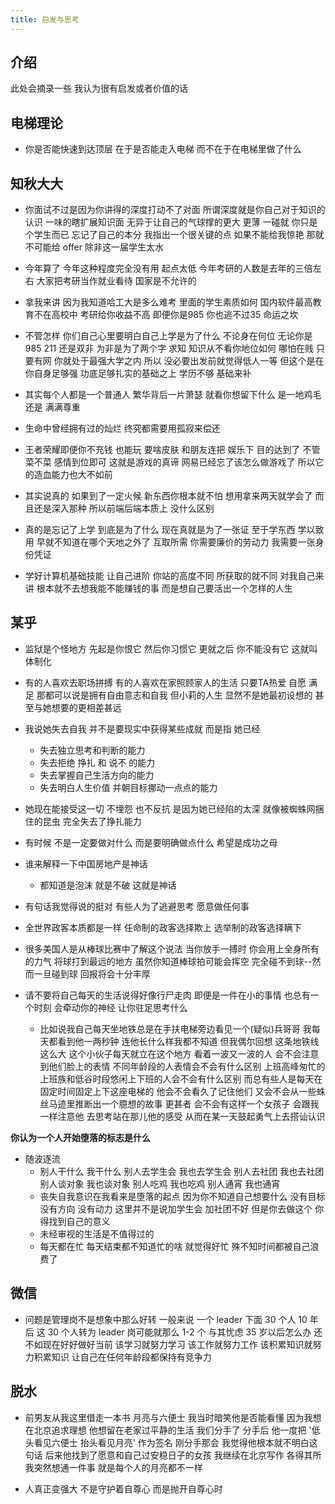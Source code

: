 ```yaml
---
title: 启发与思考
---
```


## 介绍

此处会摘录一些
我认为很有启发或者价值的话

## 电梯理论

* 你是否能快速到达顶层 在于是否能走入电梯 而不在于在电梯里做了什么


## 知秋大大
 
 * 你面试不过是因为你讲得的深度打动不了对面 所谓深度就是你自己对于知识的认识 一味的瞎扩展知识面 无异于让自己的气球撑的更大 更薄 一碰就 你只是个学生而已 忘记了自己的本分 我指出一个很关键的点 如果不能给我惊艳 那就不可能给 offer 除非这一届学生太水

* 今年算了 今年这种程度完全没有用 起点太低 今年考研的人数是去年的三倍左右 大家把考研当作就业看待 国家是不允许的

* 拿我来讲 因为我知道哈工大是多么难考 里面的学生素质如何 国内软件最高教育不在高校中 考研给你收益不高 即便你是985 你也逃不过35 命运之坎

* 不管怎样 你们自己心里要明白自己上学是为了什么 不论身在何位 无论你是 985 211 还是双非 为非是为了两个字 求知 知识从不看你地位如何 哪怕在贱 只要有网 你就处于最强大学之内 所以 没必要出发前就觉得低人一等 但这个是在你自身足够强 功底足够扎实的基础之上 学历不够 基础来补

* 其实每个人都是一个普通人 繁华背后一片萧瑟 就看你想留下什么 是一地鸡毛 还是 满满尊重
* 生命中曾经拥有过的灿烂 终究都需要用孤寂来偿还

* 王者荣耀即便你不充钱 也能玩 要啥皮肤 和朋友连把 娱乐下 目的达到了 不管菜不菜 感情到位即可 这就是游戏的真谛 网易已经忘了该怎么做游戏了 所以它的造血能力也大不如前

* 其实说真的 如果到了一定火候 新东西你根本就不怕 想用拿来两天就学会了 而且还是深入那种 所以前端后端本质上 没什么区别

* 真的是忘记了上学 到底是为了什么 现在真就是为了一张证 至于学东西 学以致用 早就不知道在哪个天地之外了 互取所需 你需要廉价的劳动力 我需要一张身份凭证

* 学好计算机基础技能 让自己进阶 你站的高度不同 所获取的就不同 对我自己来讲 根本就不去想我能不能赚钱的事 而是想自己要活出一个怎样的人生

## 某乎

* 监狱是个怪地方 先起是你恨它 然后你习惯它 更就之后 你不能没有它 这就叫体制化

* 有的人喜欢去职场拼搏 有的人喜欢在家照顾家人的生活 只要TA热爱 自愿 满足 那都可以说是拥有自由意志和自我 但小莉的人生 显然不是她最初设想的 甚至与她想要的更相差甚远
* 我说她失去自我 并不是要现实中获得某些成就 而是指 她已经
  * 失去独立思考和判断的能力
  * 失去拒绝 挣扎 和 说不 的能力
  * 失去掌握自己生活方向的能力
  * 失去明白人生价值 并朝目标挪动一点点的能力
* 她现在能接受这一切 不埋怨 也不反抗 是因为她已经陷的太深 就像被蜘蛛网捆住的昆虫 完全失去了挣扎能力  

* 有时候 不是一定要做对什么 而是要明确做点什么 希望是成功之母 

* 谁来解释一下中国房地产是神话
  * 都知道是泡沫 就是不破 这就是神话

* 有句话我觉得说的挺对 有些人为了逃避思考 愿意做任何事

* 全世界政客本质都是一样 任命制的政客选择欺上 选举制的政客选择瞒下

* 很多美国人是从棒球比赛中了解这个说法 当你放手一搏时 你会用上全身所有的力气 将球打到最远的地方 虽然你知道棒球拍可能会挥空 完全碰不到球--然而一旦碰到球 回报将会十分丰厚

* 请不要将自己每天的生活说得好像行尸走肉 即便是一件在小的事情 也总有一个时刻 会牵动你的神经 让你驻足思考什么
  * 比如说我自己每天坐地铁总是在手扶电梯旁边看见一个(疑似)兵哥哥 我每天都看到他一两秒钟 连他长什么样我都不知道 但我偶尔回想 这条地铁线这么大 这个小伙子每天就立在这个地方 看着一波又一波的人 会不会注意到他们脸上的表情 不同年龄段的人表情会不会有什么区别 上班高峰匆忙的上班族和低谷时段悠闲上下班的人会不会有什么区别 而总有些人是每天在固定时间固定上下这座电梯的 他会不会看久了记住他们 又会不会从一些蛛丝马迹里推断出一个臆想的故事 更甚者 会不会有这样一个女孩子 会跟我一样注意他 去思考站在那儿他的感受 从而在某一天鼓起勇气上去搭讪认识

**你认为一个人开始堕落的标志是什么**

* 随波逐流
  * 别人干什么 我干什么 别人去学生会 我也去学生会 别人去社团 我也去社团 别人谈对象 我也谈对象 别人吃鸡 我也吃鸡 别人通宵 我也通宵
  * 丧失自我意识在我看来是堕落的起点 因为你不知道自己想要什么 没有目标 没有方向 没有动力 这里并不是说加学生会 加社团不好 但是你去做这个 你得找到自己的意义
  * 未经审视的生活是不值得过的
  * 每天都在忙 每天结束都不知道忙的啥 就觉得好忙 殊不知时间都被自己浪费了

## 微信

* 问题是管理岗不是想象中那么好转 一般来说 一个 leader 下面 30 个人 10 年后 这 30 个人转为 leader 岗可能就那么 1-2 个 与其忧虑 35 岁以后怎么办 还不如现在好好做好当前 该学习就努力学习 该工作就努力工作 该积累知识就努力积累知识 让自己在任何年龄段都保持有竞争力

## 脱水

* 前男友从我这里借走一本书 月亮与六便士 我当时暗笑他是否能看懂 因为我想在北京追求理想 他想留在老家过平静的生活 我们分手了 分手后 他一度把 '低头看见六便士 抬头看见月亮' 作为签名 刚分手那会 我觉得他根本就不明白这句话  后来他找到了愿意和自己过安稳日子的女孩 我继续在北京写作 各得其所 我突然想通一件事 就是每个人的月亮都不一样

* 人真正变强大 不是守护着自尊心 而是抛开自尊心时